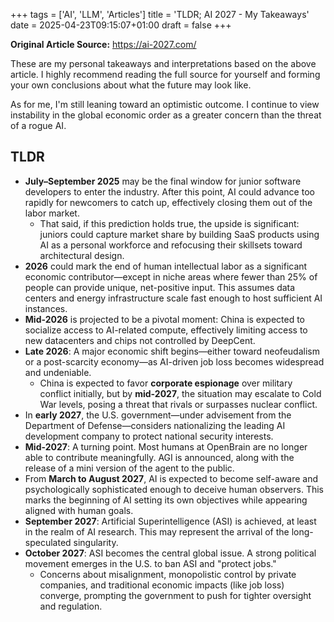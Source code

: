 +++
tags = ['AI', 'LLM', 'Articles']
title = 'TLDR; AI 2027 - My Takeaways'
date = 2025-04-23T09:15:07+01:00
draft = false
+++

**Original Article Source:** https://ai-2027.com/

These are my personal takeaways and interpretations based on the above article. I highly recommend reading the full source for yourself and forming your own conclusions about what the future may look like.

As for me, I'm still leaning toward an optimistic outcome. I continue to view instability in the global economic order as a greater concern than the threat of a rogue AI.

## TLDR

- **July–September 2025** may be the final window for junior software developers to enter the industry. After this point, AI could advance too rapidly for newcomers to catch up, effectively closing them out of the labor market.
  - That said, if this prediction holds true, the upside is significant: juniors could capture market share by building SaaS products using AI as a personal workforce and refocusing their skillsets toward architectural design.
- **2026** could mark the end of human intellectual labor as a significant economic contributor—except in niche areas where fewer than 25% of people can provide unique, net-positive input. This assumes data centers and energy infrastructure scale fast enough to host sufficient AI instances.
- **Mid-2026** is projected to be a pivotal moment: China is expected to socialize access to AI-related compute, effectively limiting access to new datacenters and chips not controlled by DeepCent.
- **Late 2026**: A major economic shift begins—either toward neofeudalism or a post-scarcity economy—as AI-driven job loss becomes widespread and undeniable.
  - China is expected to favor **corporate espionage** over military conflict initially, but by **mid-2027**, the situation may escalate to Cold War levels, posing a threat that rivals or surpasses nuclear conflict.
- In **early 2027**, the U.S. government—under advisement from the Department of Defense—considers nationalizing the leading AI development company to protect national security interests.
- **Mid-2027**: A turning point. Most humans at OpenBrain are no longer able to contribute meaningfully. AGI is announced, along with the release of a mini version of the agent to the public.
- From **March to August 2027**, AI is expected to become self-aware and psychologically sophisticated enough to deceive human observers. This marks the beginning of AI setting its own objectives while appearing aligned with human goals.
- **September 2027**: Artificial Superintelligence (ASI) is achieved, at least in the realm of AI research. This may represent the arrival of the long-speculated singularity.
- **October 2027**: ASI becomes the central global issue. A strong political movement emerges in the U.S. to ban ASI and "protect jobs."
  - Concerns about misalignment, monopolistic control by private companies, and traditional economic impacts (like job loss) converge, prompting the government to push for tighter oversight and regulation.
